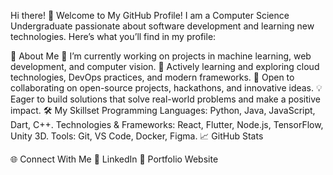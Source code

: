 Hi there! 👋
Welcome to My GitHub Profile!
I am a Computer Science Undergraduate passionate about software development and learning new technologies. Here’s what you’ll find in my profile:

🚀 About Me
🔭 I’m currently working on projects in machine learning, web development, and computer vision.
🌱 Actively learning and exploring cloud technologies, DevOps practices, and modern frameworks.
🤝 Open to collaborating on open-source projects, hackathons, and innovative ideas.
💡 Eager to build solutions that solve real-world problems and make a positive impact.
🛠️ My Skillset
Programming Languages: Python, Java, JavaScript, Dart, C++.
Technologies & Frameworks: React, Flutter, Node.js, TensorFlow, Unity 3D.
Tools: Git, VS Code, Docker, Figma.
📈 GitHub Stats


🌐 Connect With Me
💼 LinkedIn
🌟 Portfolio Website
